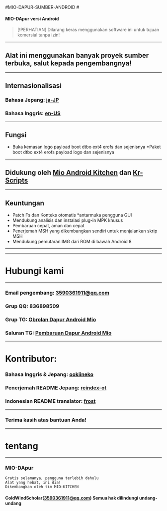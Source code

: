 #MIO-DAPUR-SUMBER-ANDROID #
  #### MIO-DApur versi Android
  > [!PERHATIAN]
  > Dilarang keras menggunakan software ini untuk tujuan komersial tanpa izin!
  ***
  ## Alat ini menggunakan banyak proyek sumber terbuka, salut kepada pengembangnya!
  ***
  ## Internasionalisasi
  ### Bahasa Jepang: [ja-JP](README_ja-JP.md)
  ### Bahasa Inggris: [en-US](README.md)
  ***
  ## Fungsi
  * Buka kemasan logo payload boot dtbo ext4 erofs dan sejenisnya
  *Paket boot dtbo ext4 erofs payload logo dan sejenisnya
  ***
  ## Didukung oleh [Mio Android Kitchen](https://github.com/ColdWindScholar/MIO-KITCHEN-SOURCE) dan [Kr-Scripts](https://github.com/ColdWindScholar/kr-scripts)
  ***
  ## Keuntungan
  * Patch Fs dan Konteks otomatis
  *antarmuka pengguna GUI
  * Mendukung analisis dan instalasi plug-in MPK khusus
  * Pembaruan cepat, aman dan cepat
  * Penerjemah MSH yang dikembangkan sendiri untuk menjalankan skrip MSH
  * Mendukung pemutaran IMG dari ROM di bawah Android 8
  ***
  ***
  # Hubungi kami
  ***
  ### Email pengembang: 3590361911@qq.com
  ### Grup QQ: 836898509
  ### Grup TG: [Obrolan Dapur Android Mio](https://t.me/mio_android_kitchen_group)
  ### Saluran TG: [Pembaruan Dapur Android Mio](https://t.me/mio_android_kitchen)
  ***
  # Kontributor:
  ### Bahasa Inggris & Jepang: [ookiineko](https://github.com/ookiineko)
  ### Penerjemah README Jepang: [reindex-ot](https://github.com/reindex-ot)
### Indonesian README translator: [frost](https://github.com/Frostleaft07)
  ***
  ### Terima kasih atas bantuan Anda!
  ***
  # tentang
  ***
  ### MIO-DApur
  ```
  Gratis selamanya, pengguna terlebih dahulu
  Alat yang hebat, ini dia!
  Dikembangkan oleh tim MIO-KITCHEN
  ```
  #### ColdWindScholar(3590361911@qq.com) Semua hak dilindungi undang-undang ####